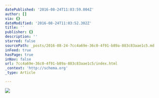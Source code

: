 ```yaml
---
datePublished: '2016-08-24T11:03:59.004Z'
author: []
via: {}
dateModified: '2016-08-24T11:03:52.302Z'
title: ''
publisher: {}
description: ''
starred: false
sourcePath: _posts/2016-08-24-7cc4a69e-36c0-4f91-b89a-883c83aae1c5.md
inFeed: true
hasPage: true
inNav: false
url: 7cc4a69e-36c0-4f91-b89a-883c83aae1c5/index.html
_context: 'http://schema.org'
_type: Article

---
```

![](https://the-grid-user-content.s3-us-west-2.amazonaws.com/08bc0582-22bb-4a30-884b-9979fb6c5742.jpg)